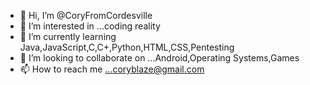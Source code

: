 - 👋 Hi, I’m @CoryFromCordesville
- 👀 I’m interested in ...coding reality 
- 🌱 I’m currently learning Java,JavaScript,C,C+,Python,HTML,CSS,Pentesting
- 💞️ I’m looking to collaborate on ...Android,Operating Systems,Games
- 📫 How to reach me ...coryblaze@gmail.com

<!---
CoryfromCordesville/CoryfromCordesville is a ✨ special ✨ repository because its `README.md` (this file) appears on your GitHub profile.
You can click the Preview link to take a look at your changes.
--->
